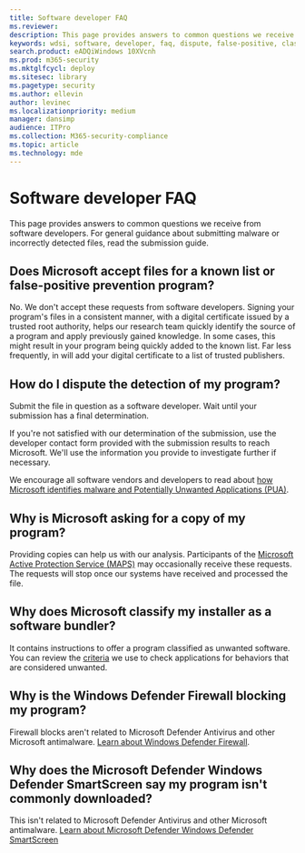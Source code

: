 ```yaml
---
title: Software developer FAQ
ms.reviewer: 
description: This page provides answers to common questions we receive from software developers
keywords: wdsi, software, developer, faq, dispute, false-positive, classify, installer, software, bundler, blocking
search.product: eADQiWindows 10XVcnh
ms.prod: m365-security
ms.mktglfcycl: deploy
ms.sitesec: library
ms.pagetype: security
ms.author: ellevin
author: levinec
ms.localizationpriority: medium
manager: dansimp
audience: ITPro
ms.collection: M365-security-compliance
ms.topic: article
ms.technology: mde
---
```


# Software developer FAQ

This page provides answers to common questions we receive from software developers. For general guidance about submitting malware or incorrectly detected files, read the submission guide.

## Does Microsoft accept files for a known list or false-positive prevention program?

No. We don't accept these requests from software developers. Signing your program's files in a consistent manner, with a digital certificate issued by a trusted root authority, helps our research team quickly identify the source of a program and apply previously gained knowledge. In some cases, this might result in your program being quickly added to the known list. Far less frequently, in will add your digital certificate to a list of trusted publishers.

## How do I dispute the detection of my program?

Submit the file in question as a software developer. Wait until your submission has a final determination.

If you're not satisfied with our determination of the submission, use the developer contact form provided with the submission results to reach Microsoft. We'll use the information you provide to investigate further if necessary.

We encourage all software vendors and developers to read about [how Microsoft identifies malware and Potentially Unwanted Applications (PUA)](criteria.md).

## Why is Microsoft asking for a copy of my program?

Providing copies can help us with our analysis. Participants of the [Microsoft Active Protection Service (MAPS)](https://www.microsoft.com/msrc/mapp) may occasionally receive these requests. The requests will stop once our systems have received and processed the file.

## Why does Microsoft classify my installer as a software bundler?

It contains instructions to offer a program classified as unwanted software. You can review the [criteria](criteria.md) we use to check applications for behaviors that are considered unwanted.

## Why is the Windows Defender Firewall blocking my program?

Firewall blocks aren't related to Microsoft Defender Antivirus and other Microsoft antimalware. [Learn about Windows Defender Firewall](https://docs.microsoft.com/windows/security/threat-protection/windows-firewall/windows-firewall-with-advanced-security).

## Why does the Microsoft Defender Windows Defender SmartScreen say my program isn't commonly downloaded?

This isn't related to Microsoft Defender Antivirus and other Microsoft antimalware. [Learn about Microsoft Defender Windows Defender SmartScreen](https://docs.microsoft.com/windows/security/threat-protection/microsoft-defender-smartscreen/microsoft-defender-smartscreen-overview)
